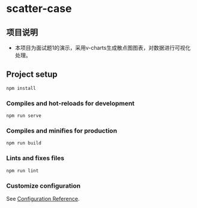 # scatter-case

## 项目说明

* 本项目为面试题1的演示，采用v-charts生成散点图图表，对数据进行可视化处理。

## Project setup
```
npm install
```

### Compiles and hot-reloads for development
```
npm run serve
```

### Compiles and minifies for production
```
npm run build
```

### Lints and fixes files
```
npm run lint
```

### Customize configuration
See [Configuration Reference](https://cli.vuejs.org/config/).

